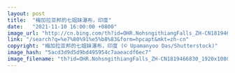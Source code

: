 ```yaml
---
layout: post
title:  "梅加拉亚邦的七姐妹瀑布，印度"
date:   "2021-11-10 16:00:00 +0800"
image_url: "http://cn.bing.com/th?id=OHR.NohsngithiangFalls_ZH-CN1819466830_1920x1080.jpg&rf=LaDigue_1920x1080.jpg&pid=hp"
link: "/search?q=%e7%80%91%e5%b8%83&form=hpcapt&mkt=zh-cn"
copyright: "梅加拉亚邦的七姐妹瀑布，印度 (© Upamanyoo Das/Shutterstock)"
image_hash: "5acd3d9d5d9bd495954c7aaeacdf6ec7"
image_filename: "th?id=OHR.NohsngithiangFalls_ZH-CN1819466830_1920x1080.jpg&rf=LaDigue_1920x1080.jpg&pid=hp"
---
```


